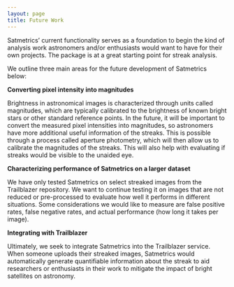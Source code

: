 ```yaml
---
layout: page
title: Future Work
---
```


Satmetrics’ current functionality serves as a foundation to begin the kind of analysis work astronomers and/or enthusiasts would want to have for their own projects. The package is at a great starting point for streak analysis.

We outline three main areas for the future development of Satmetrics below:

**Converting pixel intensity into magnitudes**

Brightness in astronomical images is characterized through units called magnitudes, which are typically calibrated to the brightness of known bright stars or other standard reference points. In the future, it will be important to convert the measured pixel intensities into magnitudes, so astronomers have more additional useful information of the streaks. This is possible through a process called aperture photometry, which will then allow us to calibrate the magnitudes of the streaks. This will also help with evaluating if streaks would be visible to the unaided eye.

**Characterizing performance of Satmetrics on a larger dataset**

We have only tested Satmetrics on select streaked images from the Trailblazer repository. We want to continue testing it on images that are not reduced or pre-processed to evaluate  how well it performs in different situations. Some considerations we would like to measure are false positive rates, false negative rates, and actual performance (how long it takes per image).

**Integrating with Trailblazer**

Ultimately, we seek to integrate Satmetrics into the Trailblazer service. When someone uploads their streaked images, Satmetrics would automatically generate quantifiable information about the streak to aid researchers or enthusiasts in their work to mitigate the impact of bright satellites on astronomy.




